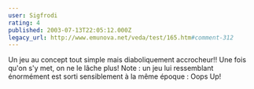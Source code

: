 ```yaml
---
user: Sigfrodi
rating: 4
published: 2003-07-13T22:05:12.000Z
legacy_url: http://www.emunova.net/veda/test/165.htm#comment-312
---
```

Un jeu au concept tout simple mais diaboliquement accrocheur!! Une fois qu'on s'y met, on ne le lâche plus! Note : un jeu lui ressemblant énormément est sorti sensiblement à la même époque : Oops Up!